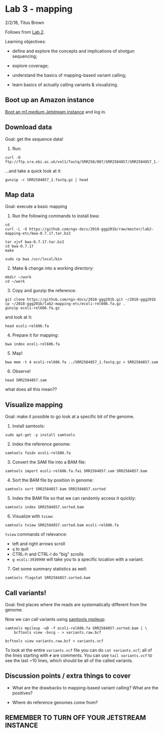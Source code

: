 # Lab 3 - mapping

2/2/18, Titus Brown

Follows from [Lab 2](../lab2-mapping-etc/README.md).

Learning objectives:

* define and explore the concepts and implications of shotgun
  sequencing;
  
* explore coverage;

* understand the basics of mapping-based variant calling;

* learn basics of actually calling variants & visualizing.

## Boot up an Amazon instance

[Boot an m1.medium Jetstream instance](../lab1-jetstream/boot.md) and log in.

## Download data

Goal: get the sequence data!

1. Run:

```
curl -O ftp://ftp.sra.ebi.ac.uk/vol1/fastq/SRR258/007/SRR2584857/SRR2584857_1.fastq.gz
```
        
...and take a quick look at it:

```
gunzip -c SRR2584857_1.fastq.gz | head
```

## Map data

Goal: execute a basic mapping

1. Run the following commands to install bwa:

```
cd
curl -L -O https://github.com/ngs-docs/2018-ggg201b/raw/master/lab2-mapping-etc/bwa-0.7.17.tar.bz2

tar xjvf bwa-0.7.17.tar.bz2
cd bwa-0.7.17
make

sudo cp bwa /usr/local/bin
```
        
2. Make & change into a working directory:

```
mkdir ~/work
cd ~/work
```

3. Copy and gunzip the reference:

```
git clone https://github.com/ngs-docs/2018-ggg201b.git ~/2018-ggg201b
cp ~/2018-ggg201b/lab2-mapping-etc/ecoli-rel606.fa.gz .
gunzip ecoli-rel606.fa.gz
```

and look at it:

```
head ecoli-rel606.fa
```
        
4. Prepare it for mapping:

```
bwa index ecoli-rel606.fa
```
        
5. Map!

```
bwa mem -t 4 ecoli-rel606.fa ../SRR2584857_1.fastq.gz > SRR2584857.sam
```
        
6. Observe!

```
head SRR2584857.sam
```

what does all this mean??
        
## Visualize mapping

Goal: make it possible to go look at a specific bit of the genome.

1. Install samtools:

```
sudo apt-get -y install samtools
```
        
2. Index the reference genome:

```
samtools faidx ecoli-rel606.fa
```
        
3. Convert the SAM file into a BAM file:

```
samtools import ecoli-rel606.fa.fai SRR2584857.sam SRR2584857.bam
```
        
4. Sort the BAM file by position in genome:

```
samtools sort SRR2584857.bam SRR2584857.sorted
```
        
5. Index the BAM file so that we can randomly access it quickly:

```
samtools index SRR2584857.sorted.bam
```
        
6. Visualize with `tview`:

```
samtools tview SRR2584857.sorted.bam ecoli-rel606.fa
```
        
   `tview` commands of relevance:
   
   * left and right arrows scroll
   * `q` to quit
   * CTRL-h and CTRL-l do "big" scrolls
   * `g ecoli:3930990` will take you to a specific location with a variant.
   
7. Get some summary statistics as well:

```
samtools flagstat SRR2584857.sorted.bam
```
   
## Call variants!

Goal: find places where the reads are systematically different from the
genome.
   
Now we can call variants using
[samtools mpileup](http://samtools.sourceforge.net/mpileup.shtml):

```
samtools mpileup -uD -f ecoli-rel606.fa SRR2584857.sorted.bam | \
    bcftools view -bvcg - > variants.raw.bcf
    
bcftools view variants.raw.bcf > variants.vcf
```

To look at the entire `variants.vcf` file you can do `cat
variants.vcf`; all of the lines starting with `#` are comments.  You
can use `tail variants.vcf` to see the last ~10 lines, which should
be all of the called variants.

## Discussion points / extra things to cover

* What are the drawbacks to mapping-based variant calling? What are
  the positives?

* Where do reference genomes come from?

## REMEMBER TO TURN OFF YOUR JETSTREAM INSTANCE

